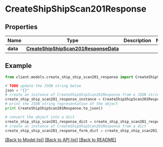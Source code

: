 # CreateShipShipScan201Response

## Properties

Name | Type | Description | Notes
------------ | ------------- | ------------- | -------------
**data** | [**CreateShipShipScan201ResponseData**](CreateShipShipScan201ResponseData.md) |  |

## Example

```python
from client.models.create_ship_ship_scan201_response import CreateShipShipScan201Response

# TODO update the JSON string below
json = "{}"
# create an instance of CreateShipShipScan201Response from a JSON string
create_ship_ship_scan201_response_instance = CreateShipShipScan201Response.from_json(json)
# print the JSON string representation of the object
print CreateShipShipScan201Response.to_json()

# convert the object into a dict
create_ship_ship_scan201_response_dict = create_ship_ship_scan201_response_instance.to_dict()
# create an instance of CreateShipShipScan201Response from a dict
create_ship_ship_scan201_response_form_dict = create_ship_ship_scan201_response.from_dict(create_ship_ship_scan201_response_dict)
```

[[Back to Model list]](../README.md#documentation-for-models) [[Back to API list]](../README.md#documentation-for-api-endpoints) [[Back to README]](../README.md)

